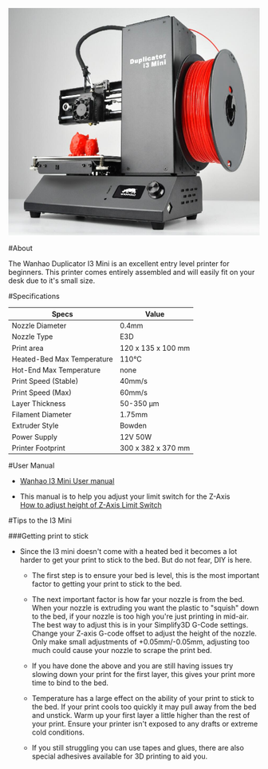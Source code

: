 ![](img/wani3mini.png)

#About

The Wanhao Duplicator I3 Mini is an excellent entry level printer for beginners. This printer comes entirely assembled and will easily fit on your desk due to it's small size.

#Specifications

|Specs|Value
|-|-|
|Nozzle Diameter| 0.4mm  
|Nozzle Type| E3D
|Print area| 120 x 135 x 100 mm
|Heated-Bed Max Temperature| 110°C
|Hot-End Max Temperature| none  
|Print Speed (Stable)| 40mm/s 
|Print Speed (Max)| 60mm/s 
|Layer Thickness| 50-350 μm      
|Filament Diameter| 1.75mm
|Extruder Style| Bowden 
|Power Supply| 12V 50W
|Printer Footprint| 300 x 382 x 370 mm

#User Manual
* [ Wanhao I3 Mini User manual](pdfWanMini.pdf)



* This manual is to help you adjust your limit switch for the Z-Axis </br>[How to adjust height of Z-Axis Limit Switch](How_to_adjust_the_height_of_your_Z-Axis_Limit_Switch.pdf)


#Tips to the I3 Mini

###Getting print to stick

* Since the I3 mini doesn't come with a heated bed it becomes a lot harder to get your print to stick to the bed. But do not fear, DIY is here.
    * The first step is to ensure your bed is level, this is the most important factor to getting your print to stick to the bed.
    
    * The next important factor is how far your nozzle is from the bed. When your nozzle is extruding you want the plastic to "squish" down to the bed, if your nozzle is too high you're just printing in mid-air.
      The best way to adjust this is in your Simplify3D G-Code settings. Change your Z-axis G-code offset to adjust the height of the nozzle. Only make small adjustments of +0.05mm/-0.05mm, adjusting too much could
       cause your nozzle to scrape the print bed.
       
    * If you have done the above and you are still having issues try slowing down your print for the first layer, this gives your print more time to bind to the bed.
    
    * Temperature has a large effect on the ability of your print to stick to the bed. If your print cools too quickly it may pull away from the bed and unstick.
        Warm up your first layer a little higher than the rest of your print. Ensure your printer isn't exposed to any drafts or extreme cold conditions.
    
    * If you still struggling you can use tapes and glues, there are also special adhesives available for 3D printing to aid you.